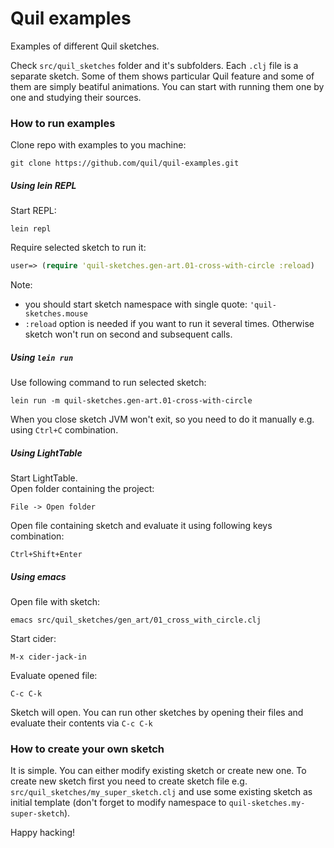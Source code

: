 Quil examples
=============

Examples of different Quil sketches.

Check `src/quil_sketches` folder and it's subfolders. Each `.clj` file is a separate sketch. Some of them shows particular Quil feature and some of them are simply beatiful animations. You can start with running them one by one and studying their sources.

### How to run examples

Clone repo with examples to you machine:

```shell
git clone https://github.com/quil/quil-examples.git
```

##### Using lein REPL

Start REPL:
```shell
lein repl
```
Require selected sketch to run it:
```clojure
user=> (require 'quil-sketches.gen-art.01-cross-with-circle :reload)
```
Note: 
* you should start sketch namespace with single quote: `'quil-sketches.mouse` 
* `:reload` option is needed if you want to run it several times. Otherwise sketch won't run on second and subsequent calls.


##### Using `lein run`

Use following command to run selected sketch:
```shell
lein run -m quil-sketches.gen-art.01-cross-with-circle
```
When you close sketch JVM won't exit, so you need to do it manually e.g. using `Ctrl+C` combination. 

##### Using LightTable

Start LightTable.  
Open folder containing the project: 
```
File -> Open folder
```
Open file containing sketch and evaluate it using following keys combination:
```
Ctrl+Shift+Enter
```

##### Using emacs

Open file with sketch:
```shell
emacs src/quil_sketches/gen_art/01_cross_with_circle.clj
```
Start cider:
```
M-x cider-jack-in
```
Evaluate opened file:
```
C-c C-k
```
Sketch will open. 
You can run other sketches by opening their files and evaluate their contents via `C-c C-k`

### How to create your own sketch

It is simple. You can either modify existing sketch or create new one. To create new sketch first you need to create sketch file e.g. `src/quil_sketches/my_super_sketch.clj` and use some existing sketch as initial template (don't forget to modify namespace to `quil-sketches.my-super-sketch`).

Happy hacking!
